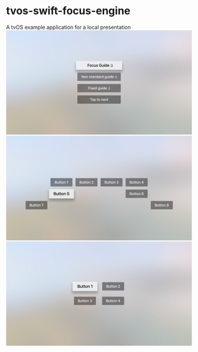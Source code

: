 # tvos-swift-focus-engine
A tvOS example application for a local presentation 
![Screen 1](screen1.png)
![Screen 2](screen2.png)
![Screen 3](screen3.png)
